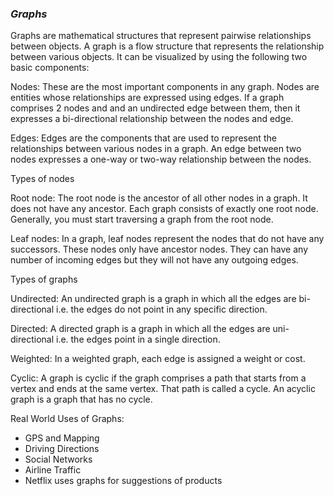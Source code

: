### *Graphs*

Graphs are mathematical structures that represent pairwise relationships between objects. A graph is a flow structure that represents the relationship between various objects. It can be visualized by using the following two basic components:

Nodes: These are the most important components in any graph. Nodes are entities whose relationships are expressed using edges. If a graph comprises 2 nodes  and  and an undirected edge between them, then it expresses a bi-directional relationship between the nodes and edge.

Edges: Edges are the components that are used to represent the relationships between various nodes in a graph. An edge between two nodes expresses a one-way or two-way relationship between the nodes.

Types of nodes

Root node: The root node is the ancestor of all other nodes in a graph. It does not have any ancestor. Each graph consists of exactly one root node. Generally, you must start traversing a graph from the root node.

Leaf nodes: In a graph, leaf nodes represent the nodes that do not have any successors. These nodes only have ancestor nodes. They can have any number of incoming edges but they will not have any outgoing edges.

Types of graphs

Undirected: An undirected graph is a graph in which all the edges are bi-directional i.e. the edges do not point in any specific direction.

Directed: A directed graph is a graph in which all the edges are uni-directional i.e. the edges point in a single direction.

Weighted: In a weighted graph, each edge is assigned a weight or cost. 

Cyclic: A graph is cyclic if the graph comprises a path that starts from a vertex and ends at the same vertex. That path is called a cycle. An acyclic graph is a graph that has no cycle.

Real World Uses of Graphs:

+ GPS and Mapping
+ Driving Directions
+ Social Networks
+ Airline Traffic
+ Netflix uses graphs for suggestions of products
